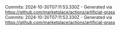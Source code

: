 Commits: 2024-10-30T07:11:53.330Z - Generated via https://github.com/marketplace/actions/artificial-grass
<br>
Commits: 2024-10-30T07:11:53.330Z - Generated via https://github.com/marketplace/actions/artificial-grass
<br>
